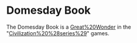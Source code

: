 # Domesday Book

The Domesday Book is a [Great%20Wonder](wonder) in the "[Civilization%20%28series%29](Civilization)" games.